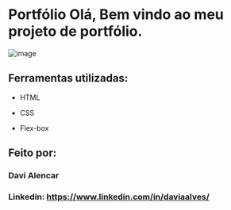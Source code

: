 # Portfólio Olá, Bem vindo ao meu projeto de portfólio.

![image]()

## Ferramentas utilizadas:

* HTML

* CSS

* Flex-box

## Feito por:

### Davi Alencar

### Linkedin: https://www.linkedin.com/in/daviaalves/
